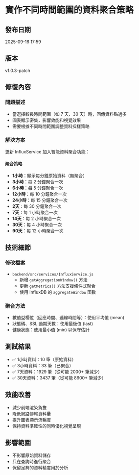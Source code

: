 # 實作不同時間範圍的資料聚合策略

## 發布日期
2025-09-16 17:59

## 版本
v1.0.3-patch

## 修復內容

### 問題描述
- 當選擇較長時間範圍（如 7 天、30 天）時，回傳資料點過多
- 圖表顯示密集，影響效能和視覺效果
- 需要根據不同時間範圍調整資料採樣策略

### 解決方案
更新 InfluxService 加入智能資料聚合功能：

#### 聚合策略
- **1小時**：顯示每分鐘原始資料（無聚合）
- **3小時**：每 2 分鐘聚合一次
- **6小時**：每 5 分鐘聚合一次
- **12小時**：每 10 分鐘聚合一次
- **24小時**：每 15 分鐘聚合一次
- **2天**：每 30 分鐘聚合一次
- **7天**：每 1 小時聚合一次
- **14天**：每 2 小時聚合一次
- **30天**：每 4 小時聚合一次
- **90天**：每 12 小時聚合一次

## 技術細節

### 修改檔案
- `backend/src/services/InfluxService.js`
  - 新增 `getAggregationWindow()` 方法
  - 更新 `getMetrics()` 方法支援條件式聚合
  - 使用 InfluxDB 的 `aggregateWindow` 函數

### 聚合方法
- 數值型欄位（回應時間、連線時間等）：使用平均值 (mean)
- 狀態碼、SSL 過期天數：使用最後值 (last)
- 健康狀態：使用最小值 (min) 以保守估計

## 測試結果
- ✅ 1小時資料：10 筆（原始資料）
- ✅ 3小時資料：33 筆（已聚合）
- ✅ 7天資料：1929 筆（從可能 2000+ 筆減少）
- ✅ 30天資料：3437 筆（從可能 8600+ 筆減少）

## 效能改善
- 減少前端渲染負擔
- 降低網路傳輸資料量
- 提升圖表顯示流暢度
- 保持資料準確性的同時優化視覺呈現

## 影響範圍
- 不影響原始資料儲存
- 只在查詢時進行聚合
- 保留足夠的資料精度用於分析